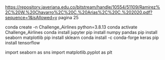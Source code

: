 https://repository.javeriana.edu.co/bitstream/handle/10554/51109/Ramirez%2C%20W.%20Chavarro%2C%20C.%20Arias%2C%20C.%202020.pdf?sequence=1&isAllowed=y
pagina 25

conda create -n Challenge_Airlines python=3.8.13
conda activate Challenge_Airlines
conda install jupyter
pip install numpy pandas
pip install seaborn matplotlib
pip install sklearn
conda install -c conda-forge keras
pip install tensorflow

import seaborn as sns
import matplotlib.pyplot as plt 
